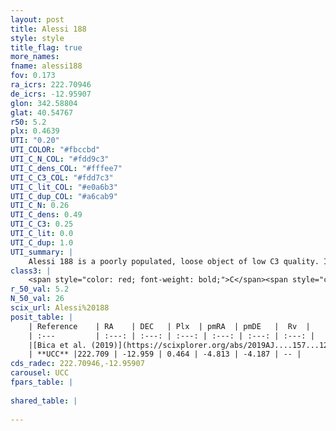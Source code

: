 ```yaml
---
layout: post
title: Alessi 188
style: style
title_flag: true
more_names: 
fname: alessi188
fov: 0.173
ra_icrs: 222.70946
de_icrs: -12.95907
glon: 342.58804
glat: 40.54767
r50: 5.2
plx: 0.4639
UTI: "0.20"
UTI_COLOR: "#fbccbd"
UTI_C_N_COL: "#fdd9c3"
UTI_C_dens_COL: "#fffee7"
UTI_C_C3_COL: "#fdd7c3"
UTI_C_lit_COL: "#e0a6b3"
UTI_C_dup_COL: "#a6cab9"
UTI_C_N: 0.26
UTI_C_dens: 0.49
UTI_C_C3: 0.25
UTI_C_lit: 0.0
UTI_C_dup: 1.0
UTI_summary: |
    Alessi 188 is a poorly populated, loose object of low C3 quality. It is rarely studied in the literature, with no articles listed in the last 6 years.
class3: |
    <span style="color: red; font-weight: bold;">C</span><span style="color: red; font-weight: bold;">C</span>
r_50_val: 5.2
N_50_val: 26
scix_url: Alessi%20188
posit_table: |
    | Reference    | RA    | DEC   | Plx  | pmRA  | pmDE   |  Rv  |
    | :---         | :---: | :---: | :---: | :---: | :---: | :---: |
    |[Bica et al. (2019)](https://scixplorer.org/abs/2019AJ....157...12B) | 222.702 | -12.917 | -- | -- | -- | -- |
    | **UCC** |222.709 | -12.959 | 0.464 | -4.813 | -4.187 | -- | 
cds_radec: 222.70946,-12.95907
carousel: UCC
fpars_table: |
    
shared_table: |
    
---
```

